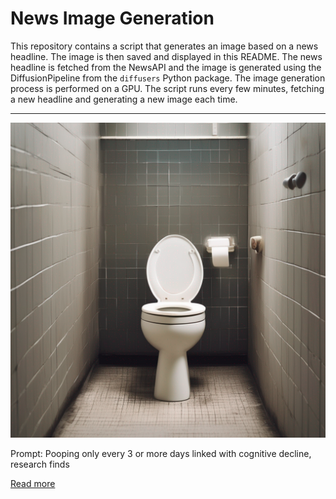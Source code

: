 # News Image Generation
This repository contains a script that generates an image based on a news headline. The image is then saved and displayed in this README.
The news headline is fetched from the NewsAPI and the image is generated using the DiffusionPipeline from the `diffusers` Python package. The image generation process is performed on a GPU.
The script runs every few minutes, fetching a new headline and generating a new image each time.

---

![Generated Image](image.png)

Prompt: Pooping only every 3 or more days linked with cognitive decline, research finds

[Read more](https://www.cnn.com/2023/07/19/health/constipation-cognitive-decline-gut-health-wellness/index.html)